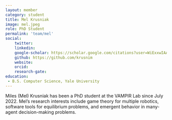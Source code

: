 ```yaml
---
layout: member
category: student
title: Mel Krusniak
image: mel.jpeg
role: PhD Student
permalink: 'team/mel'
social:
    twitter:
    linkedin:
    google-scholar: https://scholar.google.com/citations?user=WiExxwIAAAAJ&hl=en&oi=ao
    github: https://github.com/krusnim
    website:
    orcid: 
    research-gate: 
education:
 - B.S. Computer Science, Yale University
---
```

Miles (Mel) Krusniak has been a PhD student at the VAMPIR Lab since July 2022. Mel’s research interests include game theory for multiple robotics, software tools for equilibrium problems, and emergent behavior in many-agent decision-making problems.  

